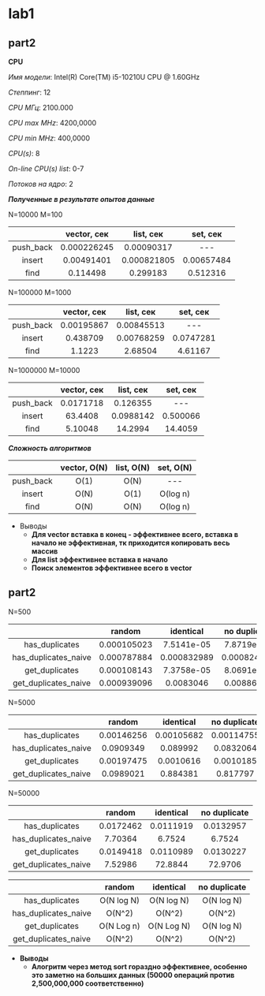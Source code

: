 # lab1
## part2

__CPU__

*Имя модели*:                      Intel(R) Core(TM) i5-10210U CPU @ 1.60GHz

*Степпинг*:                        12

*CPU МГц*:                         2100.000

*CPU max MHz*:                     4200,0000

*CPU min MHz*:                     400,0000

*CPU(s)*:                          8

*On-line CPU(s) list*:             0-7

*Потоков на ядро*:                 2

__*Полученные в результате опытов данные*__

N=10000
M=100

|               | vector, сек   | list, сек     | set, сек       |
|:--------------:|:--------------:|:--------------:|:--------------:|
| push_back     | 0.000226245   | 0.00090317      |      ---       |
| insert        | 0.00491401       | 0.000821805     | 0.00657484      |
| find          |  0.114498    | 0.299183      | 0.512316       |


N=100000
M=1000

|               | vector, сек   | list, сек     | set, сек       |
|:--------------:|:--------------:|:--------------:|:--------------:|
| push_back     | 0.00195867    | 0.00845513      |      ---       |
| insert        | 0.438709       | 0.00768259     | 0.0747281      |
| find          | 1.1223     | 2.68504       | 4.61167       |

N=1000000
M=10000

|               | vector, сек   | list, сек     | set, сек       |
|:--------------:|:--------------:|:--------------:|:--------------:|
| push_back     | 0.0171718     | 0.126355      |      ---       |
| insert        | 63.4408       | 0.0988142     | 0.500066      |
| find          | 5.10048     | 14.2994       | 14.4059        |


__*Сложность алгоритмов*__

|               | vector, O(N)  | list, O(N)    | set, O(N)      |
|:--------------:|:--------------:|:--------------:|:--------------:|
| push_back     |      O(1)     |      O(N)     |      ---       |
| insert        |      O(N)     |      O(1)     |  O(log n)  |
| find          |      O(N)     |      O(N)     |  O(log n)      |

* Выводы
    * __Для vector вставка в конец - эффективнее всего, вставка в начало не эффективная, тк приходится копировать весь массив__
    * __Для list эффективнее вставка в начало__
    * __Поиск элементов эффективнее всего в vector__


## part2


N=500

|                      | random         | identical      | no duplicate  |
|:--------------------:|:--------------:|:--------------:|:--------------:|
| has_duplicates       |      0.000105023 |    7.5141e-05   |  7.8719e-05    |
| has_duplicates_naive |     0.000787884    |    0.000832989      |  0.000824037       |
| get_duplicates       |      0.000108143 |    7.3758e-05   |  8.0691e-05    |
| get_duplicates_naive |      0.000939096   |    0.0083046     |  0.00886016      |



N=5000

|                      | random         | identical      | no duplicate  |
|:--------------------:|:--------------:|:--------------:|:--------------:|
| has_duplicates       |      0.00146256 |    0.00105682   |  0.00114755    |
| has_duplicates_naive |     0.0909349    |    0.089992      |  0.0832064       |
| get_duplicates       |      0.00197475 |    0.0010616   |  0.0010185    |
| get_duplicates_naive |      0.0989021   |    0.884381     |  0.817797      |

N=50000


|                      | random         | identical      | no duplicate  |
|:--------------------:|:--------------:|:--------------:|:--------------:|
| has_duplicates       |      0.0172462 |    0.0111919   |  0.0132957    |
| has_duplicates_naive |     7.70364    |    6.7524      |  6.7524       |
| get_duplicates       |      0.0149418 |    0.0110989   |  0.0130227    |
| get_duplicates_naive |      7.52986   |    72.8844     |  72.9706      |

|                      | random         | identical      | no duplicate     |
|:--------------------:|:--------------:|:--------------:|:--------------:|
| has_duplicates       |    O(N log N)  |     O(N log N) |      O(N log N)  |
| has_duplicates_naive |      O(N^2)    |     O(N^2)     |      O(N^2)      |
| get_duplicates       |    O(N Log n)  |  O(N Log N)    |      O(N log N)  |
| get_duplicates_naive |      O(N^2)    |  O(N^2)        |      O(N^2)      |

* __Выводы__
    * __Алогритм через метод sort гораздно эффективнее, особенно это заметно на больших данных (50000 операций против 2,500,000,000 соответственно)__
